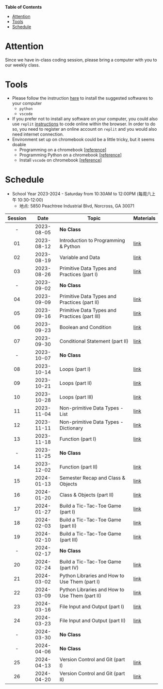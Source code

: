 **Table of Contents**
- [Attention](#attention)
- [Tools](#tools)
- [Schedule](#schedule)

# Attention
Since we have in-class coding session, please bring a computer with you to our weekly class.

# Tools
* Please follow the instruction [here](../docs/coding_tools_v1.md) to install the suggested softwares to your computer
  * `python`
  * `vscode`
* If you prefer not to install any software on your computer, you could also use `replit` [instructions](../docs/coding_tools_v1.md#replit) to code online within the browser. In order to do so, you need to register an online account on `replit` and you would also need internet connection.
* Environment set up on chromebook could be a little tricky, but it seems doable
  * Programming on a chromebook [[reference](https://www.codecademy.com/article/programming-locally-on-chromebook)]
  * Programming Python on a chromebook [[reference](https://www.codecademy.com/article/programming-python-on-chromebook)]
  * Install `vscode` on chromebook [[reference](https://chromeunboxed.com/how-to-install-visual-studio-code-on-a-chromebook/)]

# Schedule
* School Year 2023-2024 - Saturday from 10:30AM to 12:00PM (每周六上午 10:30-12:00)
  * 地点: 5850 Peachtree Industrial Blvd, Norcross, GA 30071

| Session |    Date    | Topic                                          | Materials             |
| :-----: | :--------: | ---------------------------------------------- | --------------------- |
|    -    | 2023-08-05 | **No Class**                                   |                       |
|   01    | 2023-08-12 | Introduction to Programming & Python           | [link](./2023-08-12/) |
|   02    | 2023-08-19 | Variable and Data                              | [link](./2023-08-19/) |
|   03    | 2023-08-26 | Primitive Data Types and Practices (part I)    | [link](./2023-08-26/) |
|    -    | 2023-09-02 | **No Class**                                   |                       |
|   04    | 2023-09-09 | Primitive Data Types and Practices (part II)   | [link](./2023-09-09/) |
|   05    | 2023-09-16 | Primitive Data Types and Practices (part III)  | [link](./2023-09-16/) |
|   06    | 2023-09-23 | Boolean and Condition                          | [link](./2023-09-23/) |
|   07    | 2023-09-30 | Conditional Statement (part II)                | [link](./2023-09-30/) |
|    -    | 2023-10-07 | **No Class**                                   |                       |
|   08    | 2023-10-14 | Loops (part I)                                 | [link](./2023-10-14/) |
|   09    | 2023-10-21 | Loops (part II)                                | [link](./2023-10-21/) |
|   10    | 2023-10-28 | Loops (part III)                               | [link](./2023-10-28/) |
|   11    | 2023-11-04 | Non-primitive Data Types - List                | [link](./2023-11-04/) |
|   12    | 2023-11-11 | Non-primitive Data Types - Dictionary          | [link](./2023-11-11/) |
|   13    | 2023-11-18 | Function (part I)                              | [link](./2023-11-18/) |
|    -    | 2023-11-25 | **No Class**                                   |                       |
|   14    | 2023-12-02 | Function (part II)                             | [link](./2023-12-02/) |
|   15    | 2024-01-13 | Semester Recap and Class & Objects             | [link](./2024-01-13/) |
|   16    | 2024-01-20 | Class & Objects (part II)                      | [link](./2024-01-20/) |
|   17    | 2024-01-27 | Build a Tic-Tac-Toe Game (part I)              | [link](./2024-01-27/) |
|   18    | 2024-02-03 | Build a Tic-Tac-Toe Game (part II)             | [link](./2024-02-03/) |
|   19    | 2024-02-10 | Build a Tic-Tac-Toe Game (part III)            | [link](./2024-02-10/) |
|    -    | 2024-02-17 | **No Class**                                   |                       |
|   20    | 2024-02-24 | Build a Tic-Tac-Toe Game (part IV)             | [link](./2024-02-24/) |
|   21    | 2024-03-02 | Python Libraries and How to Use Them (part I)  | [link](./2024-03-02/) |
|   22    | 2024-03-09 | Python Libraries and How to Use Them (part II) | [link](./2024-03-09/) |
|   23    | 2024-03-16 | File Input and Output (part I)                 | [link](./2024-03-16/) |
|   24    | 2024-03-23 | File Input and Output (part II)                | [link](./2024-03-23/) |
|    -    | 2024-03-30 | **No Class**                                   |                       |
|    -    | 2024-04-06 | **No Class**                                   |                       |
|   25    | 2024-04-13 | Version Control and Git (part I)               | [link](./2024-04-13/) |
|   26    | 2024-04-20 | Version Control and Git (part II)              | [link](./2024-04-20/) |
